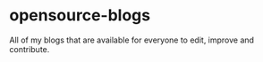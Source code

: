 # opensource-blogs
All of my blogs that are available for everyone to edit, improve and contribute.
